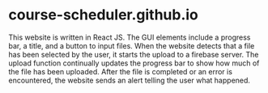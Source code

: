 # course-scheduler.github.io
This website is written in React JS. The GUI elements include a progress bar, a title, and a button to input files. When the website detects that a file has been selected by the user, it starts the upload to a firebase server.
The upload function continually updates the progress bar to show how much of the file has been uploaded. After the file is completed or an error is encountered, the website sends an alert telling the user what happened. 
